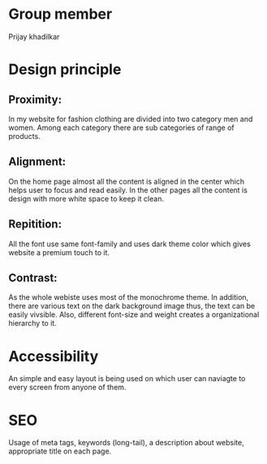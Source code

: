 # Group member
Prijay khadilkar
# Design principle
## Proximity:
In my website for fashion clothing are divided into two category men and women. Among each category there are sub categories of range of products.
## Alignment:
On the home page almost all the content is aligned in the center which helps user to focus and read easily. In the other pages all the content is design with more white space to keep it clean.
## Repitition:
All the font use same font-family and uses dark theme color which gives website a premium touch to it.
## Contrast:
As the whole webiste uses most of the monochrome theme. In addition, there are various text on the dark background image thus, the text can be easily vivsible. Also, different font-size and weight creates a organizational hierarchy to it.
# Accessibility
An simple and easy layout is being used on which user can naviagte to every screen from anyone of them.
# SEO
Usage of meta tags, keywords (long-tail), a description about website, appropriate title on each page.
